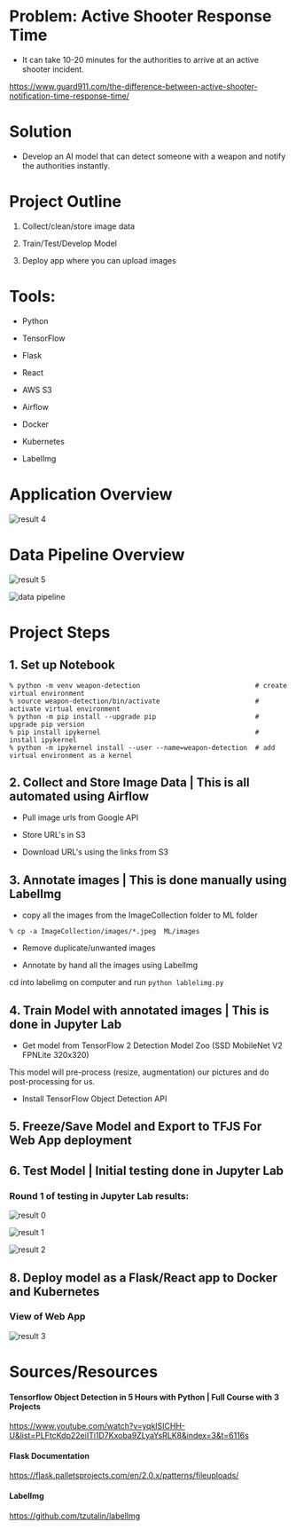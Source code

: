 # Problem: Active Shooter Response Time

- It can take 10-20 minutes for the authorities to arrive at an active shooter incident.

https://www.guard911.com/the-difference-between-active-shooter-notification-time-response-time/

# Solution

- Develop an AI model that can detect someone with a weapon and notify the authorities instantly.

# Project Outline

1. Collect/clean/store image data

2. Train/Test/Develop Model

3. Deploy app where you can upload images

# Tools:

- Python

- TensorFlow

- Flask

- React

- AWS S3

- Airflow

- Docker

- Kubernetes

- LabelImg

# Application Overview

![result 4](READMEImages/result4.png)

# Data Pipeline Overview

![result 5](READMEImages/result5.png)

![data pipeline](READMEImages/datapipeline.png)

# Project Steps

## 1. Set up Notebook

```
% python -m venv weapon-detection                             # create virtual environment
% source weapon-detection/bin/activate                        # activate virtual environment
% python -m pip install --upgrade pip                         # upgrade pip version
% pip install ipykernel                                       # install ipykernel
% python -m ipykernel install --user --name=weapon-detection  # add virtual environment as a kernel
```

## 2. Collect and Store Image Data | This is all automated using Airflow

- Pull image urls from Google API

- Store URL's in S3

- Download URL's using the links from S3

## 3. Annotate images | This is done manually using LabelImg

- copy all the images from the ImageCollection folder to ML folder

`% cp -a ImageCollection/images/*.jpeg  ML/images`

- Remove duplicate/unwanted images

- Annotate by hand all the images using LabelImg

cd into labelimg on computer and run `python lablelimg.py`

## 4. Train Model with annotated images | This is done in Jupyter Lab

- Get model from TensorFlow 2 Detection Model Zoo (SSD MobileNet V2 FPNLite 320x320)

This model will pre-process (resize, augmentation) our pictures and do post-processing for us.

- Install TensorFlow Object Detection API

## 5. Freeze/Save Model and Export to TFJS For Web App deployment

## 6. Test Model | Initial testing done in Jupyter Lab

### Round 1 of testing in Jupyter Lab results:

![result 0](READMEImages/result0.png)

![result 1](READMEImages/result1.png)

![result 2](READMEImages/result2.png)

## 8. Deploy model as a Flask/React app to Docker and Kubernetes

### View of Web App

![result 3](READMEImages/result3.png)

# Sources/Resources

#### Tensorflow Object Detection in 5 Hours with Python | Full Course with 3 Projects

https://www.youtube.com/watch?v=yqkISICHH-U&list=PLFtcKdp22eiITi1D7Kxoba9ZLyaYsRLK8&index=3&t=6116s

#### Flask Documentation

https://flask.palletsprojects.com/en/2.0.x/patterns/fileuploads/


#### LabelImg

https://github.com/tzutalin/labelImg